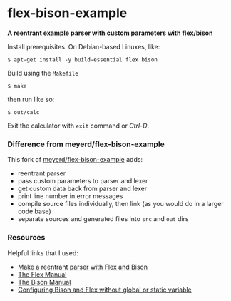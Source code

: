 # flex-bison-example

**A reentrant example parser with custom parameters with flex/bison**

Install prerequisites. On Debian-based Linuxes, like:

    $ apt-get install -y build-essential flex bison

Build using the `Makefile`

    $ make

then run like so:

    $ out/calc

Exit the calculator with `exit` command or *Ctrl-D*.


### Difference from meyerd/flex-bison-example

This fork of [meyerd/flex-bison-example](https://github.com/meyerd/flex-bison-example) adds:

- reentrant parser
- pass custom parameters to parser and lexer
- get custom data back from parser and lexer
- print line number in error messages
- compile source files individually, then link (as you would do in a larger code base)
- separate sources and generated files into `src` and `out` dirs


### Resources

Helpful links that I used:

- [Make a reentrant parser with Flex and Bison](https://www.lemoda.net/c/reentrant-parser/index.html)
- [The Flex Manual](http://westes.github.io/flex/manual/index.html)
- [The Bison Manual](https://www.gnu.org/software/bison/manual/html_node/index.html)
- [Configuring Bison and Flex without global or static variable](https://stackoverflow.com/q/22107203/1005481)
